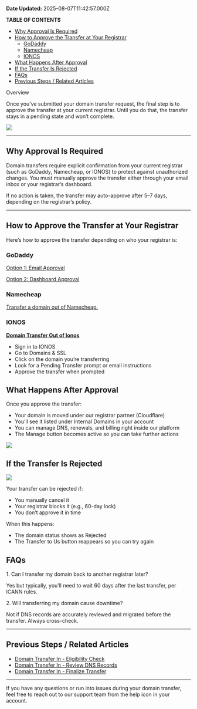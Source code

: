 **Date Updated:** 2025-08-07T11:42:57.000Z

**TABLE OF CONTENTS**

* [Why Approval Is Required](#Why-Approval-Is-Required)
* [How to Approve the Transfer at Your Registrar](#How-to-Approve-the-Transfer-at-Your-Registrar)  
   * [GoDaddy](#GoDaddy)  
   * [Namecheap](#Namecheap)  
   * [IONOS](#IONOS)
* [What Happens After Approval](#What-Happens-After-Approval)
* [If the Transfer Is Rejected](#If-the-Transfer-Is-Rejected)
* [FAQs](#FAQs)
* [Previous Steps / Related Articles](#Previous-Steps-/-Related-Articles)

Overview

Once you’ve submitted your domain transfer request, the final step is to approve the transfer at your current registrar. Until you do that, the transfer stays in a pending state and won’t complete.

![](https://s3.amazonaws.com/cdn.freshdesk.com/data/helpdesk/attachments/production/155048071141/original/If2mas3-LOnjgM4XcS_VA5q8fH2DnHqwFQ.png?1749639001)

---

## Why Approval Is Required

Domain transfers require explicit confirmation from your current registrar (such as GoDaddy, Namecheap, or IONOS) to protect against unauthorized changes. You must manually approve the transfer either through your email inbox or your registrar’s dashboard.

If no action is taken, the transfer may auto-approve after 5–7 days, depending on the registrar’s policy.

---

## How to Approve the Transfer at Your Registrar

Here’s how to approve the transfer depending on who your registrar is:

### GoDaddy

[Option 1: Email Approval](https://www.godaddy.com/en-in/help/approve-a-transfer-away-from-godaddy-6040)

[Option 2: Dashboard Approval](https://www.godaddy.com/en-in/help/approve-a-transfer-away-from-godaddy-6040)

### Namecheap

[Transfer a domain out of Namecheap.](https://www.godaddy.com/en-in/help/approve-a-transfer-away-from-godaddy-6040)

### IONOS

[**Domain Transfer Out of Ionos**](https://www.ionos.com/help/domains/domain-transfers/)

* Sign in to IONOS
* Go to Domains & SSL
* Click on the domain you’re transferring
* Look for a Pending Transfer prompt or email instructions
* Approve the transfer when prompted

## What Happens After Approval

Once you approve the transfer:

* Your domain is moved under our registrar partner (Cloudflare)
* You’ll see it listed under Internal Domains in your account
* You can manage DNS, renewals, and billing right inside our platform
* The Manage button becomes active so you can take further actions

![](https://s3.amazonaws.com/cdn.freshdesk.com/data/helpdesk/attachments/production/155048071139/original/IVOPdBudPWlS83WiideBgndxDp57RaXdnQ.png?1749639001)

## If the Transfer Is Rejected

![](https://s3.amazonaws.com/cdn.freshdesk.com/data/helpdesk/attachments/production/155048071140/original/YninQ6u8qshXVw-CX521Yy-q-oYsajt2dw.png?1749639001)

Your transfer can be rejected if:

* You manually cancel it
* Your registrar blocks it (e.g., 60-day lock)
* You don’t approve it in time

When this happens:

* The domain status shows as Rejected
* The Transfer to Us button reappears so you can try again

## FAQs

1\. Can I transfer my domain back to another registrar later?

Yes but typically, you’ll need to wait 60 days after the last transfer, per ICANN rules.

  
2\. Will transferring my domain cause downtime?

Not if DNS records are accurately reviewed and migrated before the transfer. Always cross-check.

---

## Previous Steps / Related Articles

* [Domain Transfer In - Eligibility Check](https://help.gohighlevel.com/support/solutions/articles/155000005233-domain-transfer-to-highlevel-and-eligibility-check)
* [Domain Transfer In - Review DNS Records](https://help.gohighlevel.com/support/solutions/articles/155000005234-domain-transfer-to-highlevel-review-dns-records)
* [Domain Transfer In - Finalize Transfer](https://help.gohighlevel.com/support/solutions/articles/155000005236-domain-transfer-to-highlevel-and-finalize-transfer)

---

If you have any questions or run into issues during your domain transfer, feel free to reach out to our support team from the help icon in your account.

  